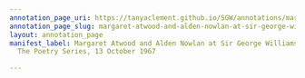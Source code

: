 ```yaml
---
annotation_page_uri: https://tanyaclement.github.io/SGW/annotations/margaret-atwood-and-alden-nowlan-at-sir-george-williams-university-the-poetry-series-13-october-1967-canvas-1-roy-kiyooka.json
annotation_page_slug: margaret-atwood-and-alden-nowlan-at-sir-george-williams-university-the-poetry-series-13-october-1967-canvas-1-roy-kiyooka
layout: annotation_page
manifest_label: Margaret Atwood and Alden Nowlan at Sir George Williams University,
  The Poetry Series, 13 October 1967

---
```


